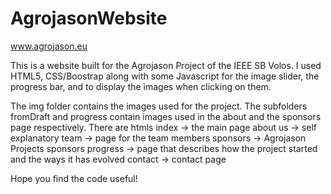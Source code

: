 # AgrojasonWebsite
www.agrojason.eu 


This is a website built for the Agrojason Project of the IEEE SB Volos.
I used HTML5, CSS/Boostrap along with some Javascript for the image slider, the progress bar, and to display the images when clicking on them.

The img folder contains the images used for the project.
The subfolders fromDraft and progress contain images used in the about and the sponsors page respectively.
There are htmls
index ->  the main page 
about us -> self explanatory
team -> page for the team members
sponsors -> Agrojason Projects sponsors
progress -> page that describes how the project started and the ways it has evolved
contact -> contact page

Hope you find the code useful!

